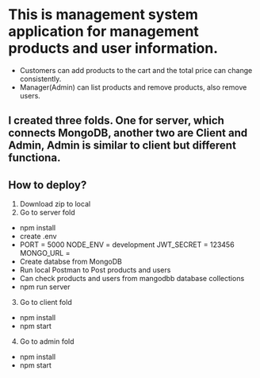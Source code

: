 # This is management system application for management products and user information. 
- Customers can add products to the cart and the total price can change consistently.
-  Manager(Admin) can list products and remove products, also remove users.
## I created three folds. One for server, which connects MongoDB, another two are Client and Admin, Admin is similar to client but different functiona.
## How to deploy?
1. Download zip to local
2.  Go to server fold
- npm install
- create .env
-  PORT = 5000
    NODE_ENV = development
    JWT_SECRET = 123456
    MONGO_URL = 
- Create databse from MongoDB
- Run local Postman to Post products and users
- Can check products and users from mangodbb database collections
- npm run server
3. Go to client fold
- npm install
- npm start
4. Go to admin fold
- npm install
- npm start




